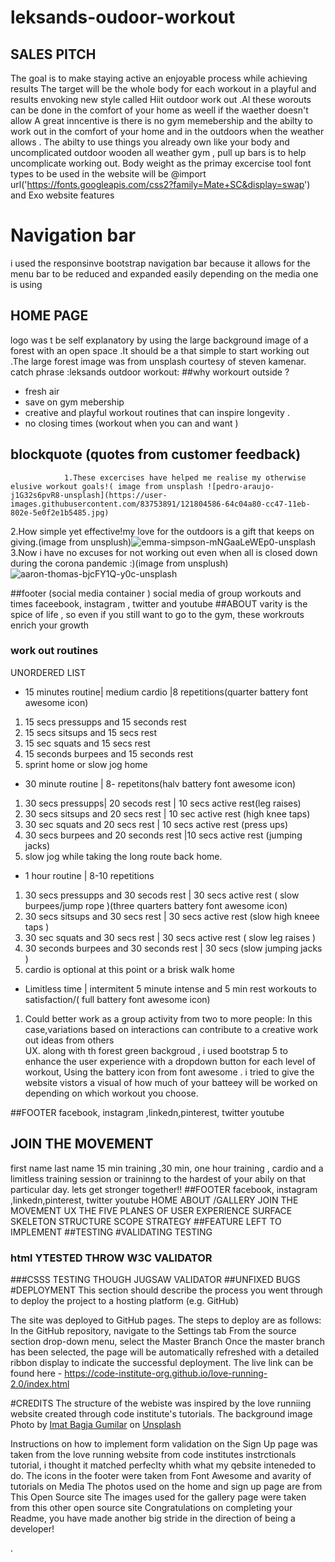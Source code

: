 # leksands-oudoor-workout
## SALES PITCH
The goal is to make staying active an enjoyable process while achieving results
The target will be the whole body for each workout in a playful and results envoking new style called Hiit outdoor work out .Al these worouts can be done in the comfort of your home as weell if the waether doesn't allow
A great inncentive is there is no gym memebership and the abilty to work out in the comfort of your home  and in the outdoors when the weather allows .
The abilty to use things you already own like your body   and uncomplicated outdoor wooden all weather gym , pull up bars is to help uncomplicate working out.
Body weight as the primay excercise tool 
font types to be used in the website will be 
@import url('https://fonts.googleapis.com/css2?family=Mate+SC&display=swap') and Exo
website features
# Navigation bar
i used the responsinve bootstrap navigation bar because it allows for the menu bar to be reduced and expanded easily depending on the media one is using 
## HOME PAGE
logo was t  be self explanatory by using the large background image of a forest with an open space .It should be a that simple to start working out .The large forest image was from unsplash courtesy of steven kamenar.
catch phrase :leksands outdoor workout:
##why workourt outside ?
 
* fresh air 
* save on gym mebership
* creative and  playful workout routines that can inspire longevity .
* no closing times (workout when you can and want )
 ## blockquote (quotes from customer feedback)
                1.These excercises have helped me realise my otherwise elusive workout goals!( image from unsplash ![pedro-araujo-j1G32s6pvR8-unsplash](https://user-images.githubusercontent.com/83753891/121804586-64c04a80-cc47-11eb-802e-5e0f2e1b5485.jpg)
2.How simple yet effective!my love for the outdoors is a gift that keeps on giving.(image from unsplush)![emma-simpson-mNGaaLeWEp0-unsplash](https://user-images.githubusercontent.com/83753891/121804604-7dc8fb80-cc47-11eb-9202-f27ef9437b05.jpg)
3.Now i have no excuses for not working out even when all is closed down during the corona pandemic :)(image from unsplush)![aaron-thomas-bjcFY1Q-y0c-unsplash](https://user-images.githubusercontent.com/83753891/121804670-def0cf00-cc47-11eb-95b4-33e9f3babf3f.jpg)


            
 ##footer (social media container )
 social media of  group workouts and times 
 faceebook, instagram , twitter  and youtube
##ABOUT
varity is the spice of life , so even if you still want to go to the gym, these workrouts enrich your growth
### work out routines
UNORDERED LIST 
 * 15 minutes routine| medium cardio |8 repetitions(quarter battery font awesome icon)
 1. 15 secs pressupps and 15 seconds rest 
 2. 15 secs sitsups and 15 secs rest 
 3. 15 sec squats and 15 secs rest 
 4. 15 seconds burpees and 15 seconds rest 
 5. sprint home or slow jog home
 * 30 minute routine | 8- repetitons(halv battery font awesome icon)
 1. 30 secs pressupps| 20 secods rest | 10 secs active rest(leg raises) 
 2. 30 secs sitsups and 20 secs rest | 10 sec active rest (high knee taps)
 3. 30 sec squats and 20 secs rest   | 10 secs active rest (press ups)
 4. 30 secs burpees and 20 seconds rest |10 secs active rest (jumping  jacks)
 5. slow jog  while taking the long route back home.
 * 1 hour routine | 8-10 repetitions
  1. 30 secs pressupps and 30 secods rest | 30 secs active rest ( slow burpees/jump rope )(three quarters battery font awesome icon)
 2. 30 secs sitsups and 30 secs rest | 30 secs  active rest (slow high kneee taps )
 3. 30 sec squats and 30 secs rest | 30 secs active rest ( slow leg raises )
 4. 30 seconds burpees and 30 seconds rest | 30 secs (slow jumping jacks )
 5. cardio is optional at this point or a brisk walk home 
 
 * Limitless time | intermitent 5 minute intense and 5 min rest workouts to satisfaction/( full battery font awesome icon)
 1. Could better work as a group activity from two  to more people: In this case,variations 
 based on interactions can contribute to a creative work out ideas from others  
 UX. along with th forest green backgroud , i used bootstrap 5 to enhance the user experience with a dropdown button for each level of workout, Using the battery icon from font awesome . i tried to give the website vistors a visual of how much of your batteey will be worked on depending on which workout you choose.
 
 ##FOOTER 
 facebook, instagram ,linkedn,pinterest, twitter youtube
 
  ## JOIN THE MOVEMENT
   first name 
    last name 
    15 min training ,30 min, one hour training , cardio  and a limitless training session or traininng to the hardest of your abily on that particular day.
    lets get stronger together!!
  ##FOOTER 
 facebook, instagram ,linkedn,pinterest, twitter youtube
   HOME 
   ABOUT /GALLERY 
   JOIN THE MOVEMENT
   UX  THE FIVE PLANES OF USER EXPERIENCE
   SURFACE 
   SKELETON 
   STRUCTURE 
   SCOPE
   STRATEGY
   ##FEATURE LEFT TO IMPLEMENT 
   ##TESTING
   #VALIDATING TESTING
   ### html YTESTED THROW W3C VALIDATOR
   ###CSSS TESTING THOUGH JUGSAW VALIDATOR
   ##UNFIXED BUGS
   #DEPLOYMENT
 This section should describe the process you went through to deploy the project to a hosting platform (e.g. GitHub)

The site was deployed to GitHub pages. The steps to deploy are as follows:
In the GitHub repository, navigate to the Settings tab
From the source section drop-down menu, select the Master Branch
Once the master branch has been selected, the page will be automatically refreshed with a detailed ribbon display to indicate the successful deployment.
The live link can be found here - https://code-institute-org.github.io/love-running-2.0/index.html
   
 
 #CREDITS
 The structure of the webiste was inspired by the love runniing website created through code institute's tutorials.
 The background image  Photo by <a href="https://unsplash.com/@imatbagjagumilar?utm_source=unsplash&utm_medium=referral&utm_content=creditCopyText">Imat Bagja Gumilar</a> on <a href="https://unsplash.com/s/photos/forest?utm_source=unsplash&utm_medium=referral&utm_content=creditCopyText">Unsplash</a>
  
Instructions on how to implement form validation on the Sign Up page was taken from the love running website from code institutes instrctionals tutorial, i thought it matched perfeclty whith what my qebsite inteneded to do.
The icons in the footer were taken from Font Awesome and avarity of tutorials on 
Media
The photos used on the home and sign up page are from This Open Source site
The images used for the gallery page were taken from this other open source site
Congratulations on completing your Readme, you have made another big stride in the direction of being a developer!


.
